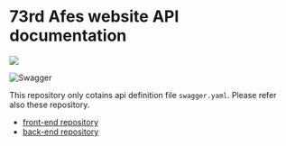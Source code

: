 # 73rd Afes website API documentation
![](https://img.shields.io/badge/dynamic/yaml?color=007ec6&label=version&style=for-the-badge&query=$.info.version&url=https://raw.githubusercontent.com/afes-website/docs/develop/swagger.yaml)

![Swagger](https://img.shields.io/badge/-Swagger-6d9a00.svg?logo=swagger&logoColor=fff&style=flat-square)

This repository only cotains api definition file `swagger.yaml`.
Please refer also these repository.

- [front-end repository](https://github.com/afes-website/front)
- [back-end repository](https://github.com/afes-website/back)
